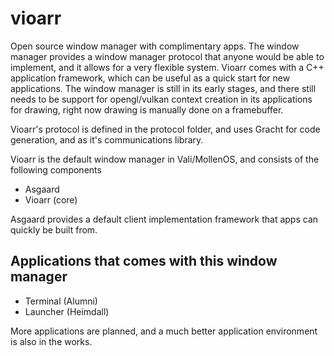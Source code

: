 # vioarr
Open source window manager with complimentary apps. The window manager provides a window manager protocol that anyone would be able to implement, and
it allows for a very flexible system. Vioarr comes with a C++ application framework, which can be useful as a quick start for new applications. The window
manager is still in its early stages, and there still needs to be support for opengl/vulkan context creation in its applications for drawing, right now
drawing is manually done on a framebuffer. 

Vioarr's protocol is defined in the protocol folder, and uses Gracht for code generation, and as it's communications library.

Vioarr is the default window manager in Vali/MollenOS, and consists of the following components

- Asgaard
- Vioarr (core)

Asgaard provides a default client implementation framework that apps can quickly be built from.

## Applications that comes with this window manager
- Terminal (Alumni)
- Launcher (Heimdall)

More applications are planned, and a much better application environment is also in the works.
